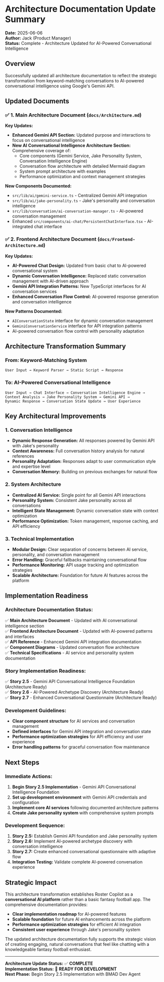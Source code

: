 # Architecture Documentation Update Summary

**Date:** 2025-06-06  
**Author:** Jack (Product Manager)  
**Status:** Complete - Architecture Updated for AI-Powered Conversational Intelligence

## Overview

Successfully updated all architecture documentation to reflect the strategic transformation from keyword-matching conversations to AI-powered conversational intelligence using Google's Gemini API.

## Updated Documents

### ✅ **1. Main Architecture Document (`docs/Architecture.md`)**

**Key Updates:**
- **Enhanced Gemini API Section:** Updated purpose and interactions to focus on conversational intelligence
- **New AI Conversational Intelligence Architecture Section:** Comprehensive coverage of:
  - Core components (Gemini Service, Jake Personality System, Conversation Intelligence Engine)
  - Conversation flow architecture with detailed Mermaid diagram
  - System prompt architecture with examples
  - Performance optimization and context management strategies

**New Components Documented:**
- `src/lib/ai/gemini-service.ts` - Centralized Gemini API integration
- `src/lib/ai/jake-personality.ts` - Jake's personality and conversation intelligence
- `src/lib/conversation/ai-conversation-manager.ts` - AI-powered conversation management
- Enhanced `src/components/ai-chat/PersistentChatInterface.tsx` - AI-integrated chat interface

### ✅ **2. Frontend Architecture Document (`docs/Frontend-Architecture.md`)**

**Key Updates:**
- **AI-Powered Chat Design:** Updated from basic chat to AI-powered conversational system
- **Dynamic Conversation Intelligence:** Replaced static conversation management with AI-driven approach
- **Gemini API Integration Patterns:** New TypeScript interfaces for AI conversation services
- **Enhanced Conversation Flow Control:** AI-powered response generation and conversation intelligence

**New Patterns Documented:**
- `AIConversationState` interface for dynamic conversation management
- `GeminiConversationService` interface for API integration patterns
- AI-powered conversation flow control with personality adaptation

## Architecture Transformation Summary

### **From: Keyword-Matching System**
```
User Input → Keyword Parser → Static Script → Response
```

### **To: AI-Powered Conversational Intelligence**
```
User Input → Chat Interface → Conversation Intelligence Engine → 
Context Analysis → Jake Personality System → Gemini API → 
Dynamic Response → Conversation State Update → User Experience
```

## Key Architectural Improvements

### **1. Conversation Intelligence**
- **Dynamic Response Generation:** All responses powered by Gemini API with Jake's personality
- **Context Awareness:** Full conversation history analysis for natural references
- **Personality Adaptation:** Responses adapt to user communication style and expertise level
- **Conversation Memory:** Building on previous exchanges for natural flow

### **2. System Architecture**
- **Centralized AI Service:** Single point for all Gemini API interactions
- **Personality System:** Consistent Jake personality across all conversations
- **Intelligent State Management:** Dynamic conversation state with context optimization
- **Performance Optimization:** Token management, response caching, and API efficiency

### **3. Technical Implementation**
- **Modular Design:** Clear separation of concerns between AI service, personality, and conversation management
- **Error Handling:** Graceful fallbacks maintaining conversational flow
- **Performance Monitoring:** API usage tracking and optimization strategies
- **Scalable Architecture:** Foundation for future AI features across the platform

## Implementation Readiness

### **Architecture Documentation Status:**
✅ **Main Architecture Document** - Updated with AI conversational intelligence section  
✅ **Frontend Architecture Document** - Updated with AI-powered patterns and interfaces  
✅ **API Reference** - Enhanced Gemini API integration documentation  
✅ **Component Diagrams** - Updated conversation flow architecture  
✅ **Technical Specifications** - AI service and personality system documentation  

### **Story Implementation Readiness:**
✅ **Story 2.5** - Gemini API Conversational Intelligence Foundation (Architecture Ready)  
✅ **Story 2.6** - AI-Powered Archetype Discovery (Architecture Ready)  
✅ **Story 2.7** - Enhanced Conversational Questionnaire (Architecture Ready)  

### **Development Guidelines:**
- **Clear component structure** for AI services and conversation management
- **Defined interfaces** for Gemini API integration and conversation state
- **Performance optimization strategies** for API efficiency and user experience
- **Error handling patterns** for graceful conversation flow maintenance

## Next Steps

### **Immediate Actions:**
1. **Begin Story 2.5 Implementation** - Gemini API Conversational Intelligence Foundation
2. **Set up development environment** with Gemini API credentials and configuration
3. **Implement core AI services** following documented architecture patterns
4. **Create Jake personality system** with comprehensive system prompts

### **Development Sequence:**
1. **Story 2.5:** Establish Gemini API foundation and Jake personality system
2. **Story 2.6:** Implement AI-powered archetype discovery with conversation intelligence
3. **Story 2.7:** Create enhanced conversational questionnaire with adaptive flow
4. **Integration Testing:** Validate complete AI-powered conversation experience

## Strategic Impact

This architecture transformation establishes Roster Copilot as a **conversational AI platform** rather than a basic fantasy football app. The comprehensive documentation provides:

- **Clear implementation roadmap** for AI-powered features
- **Scalable foundation** for future AI enhancements across the platform
- **Performance optimization strategies** for efficient AI integration
- **Consistent user experience** through Jake's personality system

The updated architecture documentation fully supports the strategic vision of creating engaging, natural conversations that feel like chatting with a knowledgeable fantasy football enthusiast.

---

**Architecture Update Status:** ✅ **COMPLETE**  
**Implementation Status:** 🚀 **READY FOR DEVELOPMENT**  
**Next Phase:** Begin Story 2.5 Implementation with BMAD Dev Agent
